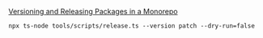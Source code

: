[Versioning and Releasing Packages in a Monorepo](https://dev.to/nx/versioning-and-releasing-packages-in-a-monorepo-31pk)

```shell
npx ts-node tools/scripts/release.ts --version patch --dry-run=false
```
